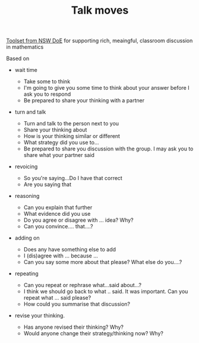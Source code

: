﻿---
tags: teaching, teaching-mathematics
title: Talk moves
type: note
---
[Toolset from NSW DoE](https://education.nsw.gov.au/teaching-and-learning/curriculum/literacy-and-numeracy/teaching-and-learning-resources/numeracy/talk-moves) for supporting rich, meaingful, classroom discussion in mathematics

Based on 

-   wait time

    - Take some to think 
    - I'm going to give you some time to think about your answer before I ask you to respond
    - Be prepared to share your thinking with a partner

-   turn and talk

    - Turn and talk to the person next to you
    - Share your thinking about 
    - How is your thinking similar or different 
    - What strategy did you use to...
    - Be prepared to share you discussion with the group. I may ask you to share what your partner said 

-   revoicing

    - So you're saying...Do I have that correct
    - Are you saying that 

-   reasoning

    - Can you explain that further
    - What evidence did you use
    - Do you agree or disagree with ... idea? Why?
    - Can you convince.... that....?

-   adding on

    - Does any have something else to add 
    - I (dis)agree with ... because ... 
    - Can you say some more about that please? What else do you....?

-   repeating

    - Can you repeat or rephrase what...said about...?
    - I think we should go back to what .. said. It was important. Can you repeat what ... said please?
    - How could you summarise that discussion?

-   revise your thinking.

    - Has anyone revised their thinking? Why?
    - Would anyone change their strategy/thinking now? Why?